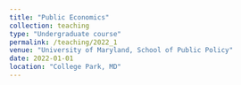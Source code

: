 ```yaml
---
title: "Public Economics"
collection: teaching
type: "Undergraduate course"
permalink: /teaching/2022_1
venue: "University of Maryland, School of Public Policy"
date: 2022-01-01
location: "College Park, MD"
---
```

